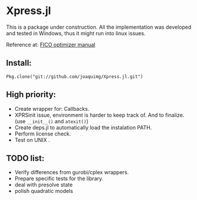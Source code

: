 # Xpress.jl

This is a package under construction. All the implementation was developed and tested in Windows, thus it might run into linux issues.

Reference at:
[FICO optimizer manual](http://www.fico.com/en/node/8140?file=5097)

## Install:

`Pkg.clone("git://github.com/joaquimg/Xpress.jl.git")`

## High priority:

* Create wrapper for: Callbacks.
* XPRSinit issue, environment is harder to keep track of. And to finalize. (use `__init__()` and `atexit()`)
* Create deps.jl to automatically load the instalation PATH.
* Perform license check.
* Test on UNIX .

## TODO list:

* Verify differences from gurobi/cplex wrappers.
* Prepare specific tests for  the library.
* deal with presolve state
* polish quadratic models

